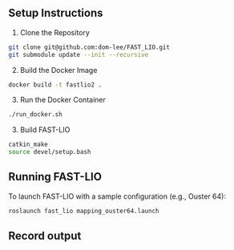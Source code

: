 ## Setup Instructions
1. Clone the Repository
```bash
git clone git@github.com:dom-lee/FAST_LIO.git
git submodule update --init --recursive
```

2. Build the Docker Image
```bash
docker build -t fastlio2 .
```

3. Run the Docker Container
```bash
./run_docker.sh
```

3. Build FAST-LIO
```bash
catkin_make
source devel/setup.bash
```

## Running FAST-LIO
To launch FAST-LIO with a sample configuration (e.g., Ouster 64):
```bash
roslaunch fast_lio mapping_ouster64.launch
```

## Record output